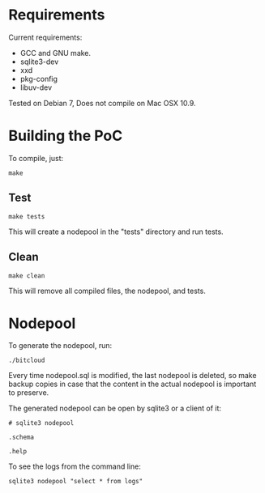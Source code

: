 Requirements
============

Current requirements:

- GCC and GNU make.
- sqlite3-dev
- xxd
- pkg-config
- libuv-dev

Tested on Debian 7, Does not compile on Mac OSX 10.9.

Building the PoC
====================

To compile, just:

`make`

Test
-----

`make tests`

This will create a nodepool in the "tests" directory and run tests.

Clean
-----

`make clean`

This will remove all compiled files, the nodepool, and tests.

Nodepool
========

To generate the nodepool, run:

`./bitcloud`

Every time nodepool.sql is modified, the last nodepool is deleted, so
make backup copies in case that the content in the actual nodepool is
important to preserve.

The generated nodepool can be open by sqlite3 or a client of it:

`# sqlite3 nodepool`

`.schema`

`.help`

To see the logs from the command line:

`sqlite3 nodepool "select * from logs"`
